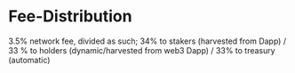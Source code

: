 # Fee-Distribution
3.5% network fee,  divided as such; 34% to stakers (harvested from Dapp) / 33 % to holders (dynamic/harvested from web3 Dapp) / 33% to treasury (automatic) 
